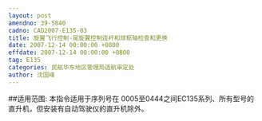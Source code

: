 ```yaml
---
layout: post
amendno: 39-5840
cadno: CAD2007-E135-03
title: 旋翼飞行控制-尾旋翼控制连杆和球枢轴检查和更换
date: 2007-12-14 00:00:00 +0800
effdate: 2007-12-14 00:00:00 +0800
tag: E135
categories: 民航华东地区管理局适航审定处
author: 沈国峰
---
```


##适用范围:
本指令适用于序列号在 0005至0444之间EC135系列、所有型号的直升机，但安装有自动驾驶仪的直升机除外。

